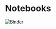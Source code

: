 # Notebooks
[![Binder](https://mybinder.org/badge_logo.svg)](https://mybinder.org/v2/gh/guanwee-loo/Notebooks/master?filepath=SAML2_0_Vulnerability.ipynb)

